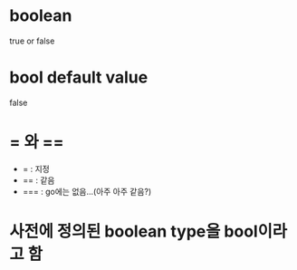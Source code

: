 # boolean
true or false

# bool default value
false

# = 와 ==
* = : 지정
* == : 같음
* === : go에는 없음...(아주 아주 같음?)

# 사전에 정의된 boolean type을 bool이라고 함